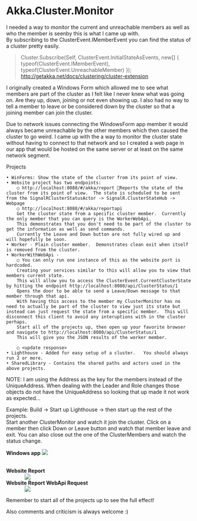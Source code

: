 # Akka.Cluster.Monitor

I needed a way to monitor the current and unreachable members as well as who the member is seenby  this is what I came up with.  
By subscribing to the ClusterEvent.IMemberEvent you can find the status of a cluster pretty easily.

>Cluster.Subscribe(Self, ClusterEvent.InitialStateAsEvents, new[] { typeof(ClusterEvent.IMemberEvent), typeof(ClusterEvent.UnreachableMember) });    
http://getakka.net/docs/clustering/cluster-extension        

I originally created a Windows Form which allowed me to see what members are part of the cluster as I felt like I never knew what was going on.  Are they up, down, joining or not even showing up.
I also had no way to tell a member to leave or be considered down by the cluster so that a joining member can join the cluster.   

Due to network issues connecting the WindowsForm app member it would always became unreachable by the other members which then caused the cluster to go weird. I came up with the a way to monitor the cluster state without having to connect to that network and so I created a web page in our app that would be hosted on the same server or at least on the same network segment.

Projects

	• WinForms: Show the state of the cluster from its point of view.
	• Website project has two endpoints: 
		○ http://localhost:8088/#/akka/report Reports the state of the cluster from its point of view.  The state is scheduled to be sent from the SignalRClusterStatusActor -> SignalR.ClusterStateHub -> Webpage 
		○ http://localhost:8088/#/akka/reportapi  
		Get the cluster state from a specific cluster member.  Currently the only member that you can query is the WorkerWebApi.
		This demonstrates that you don't need to be part of the cluster to get the information as well as send commands.
		Currently the Leave and Down button are not fully wired up and will hopefully be soon.
	• Worker - Plain cluster member.  Demonstrates clean exit when itself is removed from the cluster.
	• WorkerWithWebApi - 
		○ You can only run one instance of this as the website port is hardcoded.
		Creating your services similar to this will allow you to view that members current state.
		This will allow you to access the ClusterEvent.CurrentClusterState by hitting the endpoint http://localhost:8080/api/ClusterStatus/1
		Opens the door to be able to send a Leave/Down message to that member through that api.
		With having this access to the member my ClusterMonitor has no need to actually be part of the cluster to view just its state but instead can just request the state from a specific member.  This will disconnect this client to avoid any interuptions with in the cluster perhaps.  
		Start all of the projects up, then open up your favorite browser and navigate to http://localhost:8080/api/ClusterStatus/1
		This will give you the JSON results of the worker member. 
		
		○ <update response>  
	• Lighthouse - Added for easy setup of a cluster.   You should always run 2 or more.
	• SharedLibrary - Contains the shared paths and actors used in the above projects.


NOTE: I am using the Address as the key for the members instead of the UniqueAddress.
When dealing with the Leader and Role changes those objects do not have the UniqueAddress so looking that up made it not work as expected...

Example:
Build -> Start up Lighthouse -> then start up the rest of the projects.  
Start another ClusterMonitor and watch it join the cluster.
Click on a member then click Down or Leave button and watch that member leave and exit.
You can also close out the one of the ClusterMembers and watch the status change.

<b>Windows app</b>
<img src="https://github.com/cgstevens/Akka.Cluster.Monitor/blob/master/ClusterMonitor.jpg"/>

<br/>
<b>Website Report</b><br/>
<img style="margin-left: 50px;" src="https://github.com/cgstevens/Akka.Cluster.Monitor/blob/master/SelfWebClusterMonitor.jpg"/>

<br/>
<b>Website Report WebApi Request</b><br/>
<img style="margin-left: 50px;" src="https://github.com/cgstevens/Akka.Cluster.Monitor/blob/master/WebApiClusterMonitor.jpg"/>

Remember to start all of the projects up to see the full effect!

Also comments and criticism is always welcome :)
